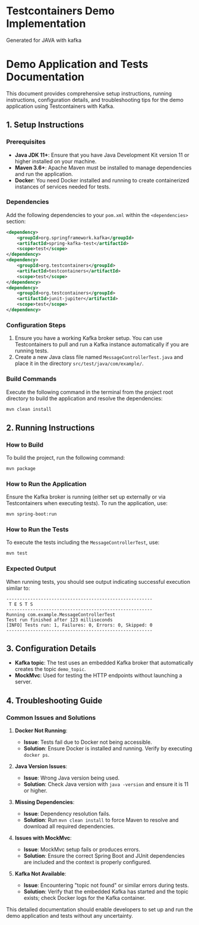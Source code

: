 # Testcontainers Demo Implementation

Generated for JAVA with kafka

# Demo Application and Tests Documentation

This document provides comprehensive setup instructions, running instructions, configuration details, and troubleshooting tips for the demo application using Testcontainers with Kafka.

## 1. Setup Instructions

### Prerequisites
- **Java JDK 11+**: Ensure that you have Java Development Kit version 11 or higher installed on your machine.
- **Maven 3.6+**: Apache Maven must be installed to manage dependencies and run the application.
- **Docker**: You need Docker installed and running to create containerized instances of services needed for tests.

### Dependencies
Add the following dependencies to your `pom.xml` within the `<dependencies>` section:

```xml
<dependency>
    <groupId>org.springframework.kafka</groupId>
    <artifactId>spring-kafka-test</artifactId>
    <scope>test</scope>
</dependency>
<dependency>
    <groupId>org.testcontainers</groupId>
    <artifactId>testcontainers</artifactId>
    <scope>test</scope>
</dependency>
<dependency>
    <groupId>org.testcontainers</groupId>
    <artifactId>junit-jupiter</artifactId>
    <scope>test</scope>
</dependency>
```

### Configuration Steps
1. Ensure you have a working Kafka broker setup. You can use Testcontainers to pull and run a Kafka instance automatically if you are running tests.
2. Create a new Java class file named `MessageControllerTest.java` and place it in the directory `src/test/java/com/example/`.

### Build Commands
Execute the following command in the terminal from the project root directory to build the application and resolve the dependencies:
```bash
mvn clean install
```

## 2. Running Instructions

### How to Build
To build the project, run the following command:
```bash
mvn package
```

### How to Run the Application
Ensure the Kafka broker is running (either set up externally or via Testcontainers when executing tests). To run the application, use:
```bash
mvn spring-boot:run
```

### How to Run the Tests
To execute the tests including the `MessageControllerTest`, use:
```bash
mvn test
```

### Expected Output
When running tests, you should see output indicating successful execution similar to:
```
-------------------------------------------------------
 T E S T S
-------------------------------------------------------
Running com.example.MessageControllerTest
Test run finished after 123 milliseconds
[INFO] Tests run: 1, Failures: 0, Errors: 0, Skipped: 0
-------------------------------------------------------
```

## 3. Configuration Details
- **Kafka topic**: The test uses an embedded Kafka broker that automatically creates the topic `demo_topic`.
- **MockMvc**: Used for testing the HTTP endpoints without launching a server.
  
## 4. Troubleshooting Guide

### Common Issues and Solutions

1. **Docker Not Running**: 
   - **Issue**: Tests fail due to Docker not being accessible.
   - **Solution**: Ensure Docker is installed and running. Verify by executing `docker ps`.

2. **Java Version Issues**:
   - **Issue**: Wrong Java version being used.
   - **Solution**: Check Java version with `java -version` and ensure it is 11 or higher.

3. **Missing Dependencies**:
   - **Issue**: Dependency resolution fails.
   - **Solution**: Run `mvn clean install` to force Maven to resolve and download all required dependencies.

4. **Issues with MockMvc**:
   - **Issue**: MockMvc setup fails or produces errors.
   - **Solution**: Ensure the correct Spring Boot and JUnit dependencies are included and the context is properly configured.

5. **Kafka Not Available**:
   - **Issue**: Encountering "topic not found" or similar errors during tests.
   - **Solution**: Verify that the embedded Kafka has started and the topic exists; check Docker logs for the Kafka container.

This detailed documentation should enable developers to set up and run the demo application and tests without any uncertainty.